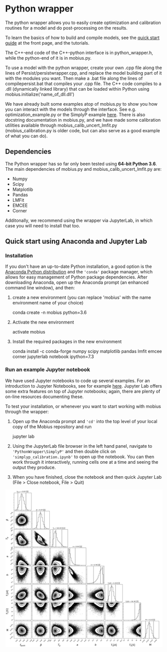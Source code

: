 # Python wrapper

The python wrapper allows you to easily create optimization and calibration routines for a model and do post-processing on the results.

To learn the basics of how to build and compile models, see the [quick start guide](https://github.com/NIVANorge/Mobius#quick-start-guide) at the front page, and the tutorials.

The C++-end code of the C++-python interface is in python_wrapper.h, while the python-end of it is in mobius.py.

To use a model with the python wrapper, create your own .cpp file along the lines of Persist/persistwrapper.cpp, and replace the model building part of it with the modules you want. Then make a .bat file along the lines of compilepersist.bat that compiles your .cpp file. The C++ code compiles to a .dll (dynamically linked library) that can be loaded within Python using mobius.initialize('name_of_dll.dll')

We have already built some examples atop of mobius.py to show you how you can interact with the models through the interface. See e.g. optimization_example.py or the SimplyP example [here](https://nbviewer.jupyter.org/github/NIVANorge/Mobius/blob/master/PythonWrapper/SimplyP/simplyp_calibration.ipynb). There is also docstring documentation in mobius.py, and we have made some calibration utilities available through mobius_calib_uncert_lmfit.py (mobius_calibration.py is older code, but can also serve as a good example of what you can do).

## Dependencies

The Python wrapper has so far only been tested using **64-bit Python 3.6**. The main dependencies of mobius.py and mobius_calib_uncert_lmfit.py are:

 * Numpy
 * Scipy
 * Matplotlib
 * Pandas
 * LMFit
 * EMCEE
 * Corner

Additonally, we recommend using the wrapper via JupyterLab, in which case you will need to install that too.

## Quick start using Anaconda and Jupyter Lab

### Installation

If you don't have an up-to-date Python installation, a good option is the [Anaconda Python distribution](https://www.anaconda.com/distribution/) and the `'conda'` package manager, which allows for easy management of Python package dependencies. After downloading Anaconda, open up the Anaconda prompt (an enhanced command line window), and then:

1. create a new environment (you can replace 'mobius' with the name environment name of your choice)

    conda create -n mobius python=3.6
    
2. Activate the new environment

    activate mobius
    
3. Install the required packages in the new environment

    conda install -c conda-forge numpy scipy matplotlib pandas lmfit emcee corner jupyterlab notebook ipython=7.3

### Run an example Jupyter notebook   

We have used Jupyter notebooks to code up several examples. For an introduction to Jupyter Notebooks, see for example [here](https://realpython.com/jupyter-notebook-introduction/). Jupyter Lab offers some extra features on top of Jupyter notebooks; again, there are plenty of on-line resources documenting these.

To test your installation, or whenever you want to start working with mobius through the wrapper:

1. Open up the Anaconda prompt and `'cd'` into the top level of your local copy of the Mobius repository and run

    jupyter lab
    
2. Using the JupyterLab file browser in the left hand panel, navigate to `'PythonWrapper\SimplyP'` and then double click on `'simplyp_calibration.ipynb'` to open up the notebook. You can then work through it interactively, running cells one at a time and seeing the output they produce.

3. When you have finished, close the notebook and then quick Jupyter Lab (File > Close notebook, File > Quit)

![Alt text](../Documentation/img/triangle_plot.png?raw=true "Triangle plot from running emcee on reach flow in SimplyP")
